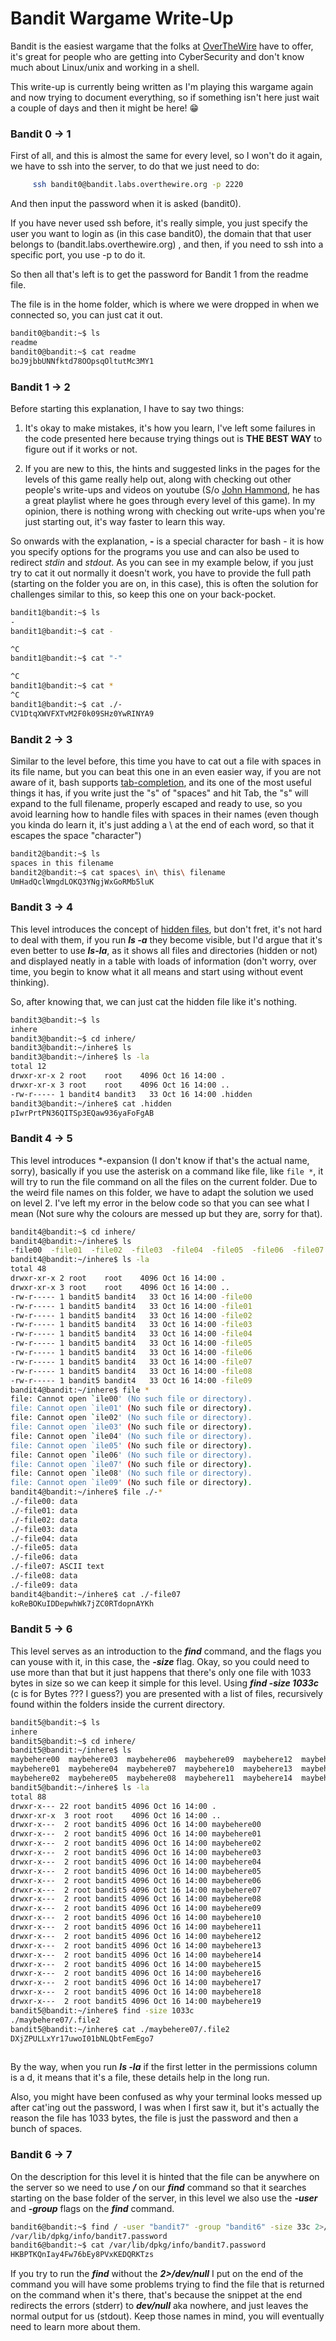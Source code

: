 # Bandit Wargame Write-Up

Bandit is the easiest wargame that the folks at [OverTheWire](http://overthewire.org) have to offer, it's great for people who are getting into CyberSecurity and don't know much about Linux/unix and working in a shell.

This write-up is currently being written as I'm playing this wargame again and now trying to document everything, so if something isn't here just wait a couple of days and then it might be here! 😁

### Bandit 0 -> 1 

First of all, and this is almost the same for every level, so I won't do it again, we have to ssh into the server, to do that we just need to do:
```bash 
     ssh bandit0@bandit.labs.overthewire.org -p 2220
 ```

And then input the password when it is asked (bandit0). 

If you have never used ssh before, it's really simple, you just specify the user you want to login as (in this case bandit0), the domain that that user belongs to (bandit.labs.overthewire.org) , and then, if you need to ssh into a specific port, you use -p to do it.

So then all that's left is to get the password for Bandit 1 from the readme file.

The file is in the home folder, which is where we were dropped in when we connected so, you can just cat it out.

```bash 
bandit0@bandit:~$ ls
readme
bandit0@bandit:~$ cat readme
boJ9jbbUNNfktd78OOpsqOltutMc3MY1
```

### Bandit 1 -> 2 

Before starting this explanation, I have to say two things:

1. It's okay to make mistakes, it's how you learn, I've left some failures in the code presented here because trying things out is **THE BEST WAY** to figure out if it works or not.

2. If you are new to this, the hints and suggested links in the pages for the levels of this game really help out, along with checking out other people's write-ups and videos on youtube (S/o [John Hammond](https://www.youtube.com/user/RootOfTheNull/featured), he has a great playlist where he goes through every level of this game). In my opinion, there is nothing wrong with checking out write-ups when you're just starting out, it's way faster to learn this way.

So onwards with the explanation, **-** is a special character for bash - it is how you specify options for the programs you use and can also be used to redirect *stdin* and *stdout*. As you can see in my example below, if you just try to cat it out normally it doesn't work, you have to provide the full path (starting on the folder you are on, in this case), this is often the solution for challenges similar to this, so keep this one on your back-pocket.

```bash
bandit1@bandit:~$ ls
-
bandit1@bandit:~$ cat -

^C
bandit1@bandit:~$ cat "-"

^C
bandit1@bandit:~$ cat *
^C
bandit1@bandit:~$ cat ./-
CV1DtqXWVFXTvM2F0k09SHz0YwRINYA9
```

### Bandit 2 -> 3 

Similar to the level before, this time you have to cat out a file with spaces in its file name, but you can beat this one in an even easier way, if you are not aware of it, bash supports [tab-completion](https://en.wikipedia.org/wiki/Command-line_completion), and its one of the most useful things it has, if you write just the "s" of "spaces" and hit Tab, the "s" will expand to the full filename, properly escaped and ready to use, so you avoid learning how to handle files with spaces in their names (even though you kinda do learn it, it's just adding a \ at the end of each word, so that it escapes the space "character")  

```bash 
bandit2@bandit:~$ ls
spaces in this filename
bandit2@bandit:~$ cat spaces\ in\ this\ filename
UmHadQclWmgdLOKQ3YNgjWxGoRMb5luK
```

### Bandit 3 -> 4 

This level introduces the concept of [hidden files](https://en.wikipedia.org/wiki/Hidden_file_and_hidden_directory), but don't fret, it's not hard to deal with them, if you run ***ls -a*** they become visible, but I'd argue that it's even  better to use ***ls-la***, as it shows all files and directories (hidden or not) and displayed neatly in a table with loads of information (don't worry, over time, you begin to know what it all means and start using without event thinking).

So, after knowing that, we can just cat the hidden file like it's nothing.

```bash 
bandit3@bandit:~$ ls
inhere
bandit3@bandit:~$ cd inhere/
bandit3@bandit:~/inhere$ ls
bandit3@bandit:~/inhere$ ls -la
total 12
drwxr-xr-x 2 root    root    4096 Oct 16 14:00 .
drwxr-xr-x 3 root    root    4096 Oct 16 14:00 ..
-rw-r----- 1 bandit4 bandit3   33 Oct 16 14:00 .hidden
bandit3@bandit:~/inhere$ cat .hidden
pIwrPrtPN36QITSp3EQaw936yaFoFgAB
```

### Bandit 4 -> 5

This level introduces *-expansion (I don't know if that's the actual name, sorry), basically if you use the asterisk on a command like file, like ```file *```, it will try to run the file command on all the files on the current folder. Due to the weird file names on this folder, we have to adapt the solution we used on level 2. I've left my error in the below code so that you can see what I mean (Not sure why the colours are messed up but they are, sorry for that).

```bash 
bandit4@bandit:~$ cd inhere/
bandit4@bandit:~/inhere$ ls
-file00  -file01  -file02  -file03  -file04  -file05  -file06  -file07  -file08  -file09
bandit4@bandit:~/inhere$ ls -la
total 48
drwxr-xr-x 2 root    root    4096 Oct 16 14:00 .
drwxr-xr-x 3 root    root    4096 Oct 16 14:00 ..
-rw-r----- 1 bandit5 bandit4   33 Oct 16 14:00 -file00
-rw-r----- 1 bandit5 bandit4   33 Oct 16 14:00 -file01
-rw-r----- 1 bandit5 bandit4   33 Oct 16 14:00 -file02
-rw-r----- 1 bandit5 bandit4   33 Oct 16 14:00 -file03
-rw-r----- 1 bandit5 bandit4   33 Oct 16 14:00 -file04
-rw-r----- 1 bandit5 bandit4   33 Oct 16 14:00 -file05
-rw-r----- 1 bandit5 bandit4   33 Oct 16 14:00 -file06
-rw-r----- 1 bandit5 bandit4   33 Oct 16 14:00 -file07
-rw-r----- 1 bandit5 bandit4   33 Oct 16 14:00 -file08
-rw-r----- 1 bandit5 bandit4   33 Oct 16 14:00 -file09
bandit4@bandit:~/inhere$ file *
file: Cannot open `ile00' (No such file or directory).
file: Cannot open `ile01' (No such file or directory).
file: Cannot open `ile02' (No such file or directory).
file: Cannot open `ile03' (No such file or directory).
file: Cannot open `ile04' (No such file or directory).
file: Cannot open `ile05' (No such file or directory).
file: Cannot open `ile06' (No such file or directory).
file: Cannot open `ile07' (No such file or directory).
file: Cannot open `ile08' (No such file or directory).
file: Cannot open `ile09' (No such file or directory).
bandit4@bandit:~/inhere$ file ./-*
./-file00: data
./-file01: data
./-file02: data
./-file03: data
./-file04: data
./-file05: data
./-file06: data
./-file07: ASCII text
./-file08: data
./-file09: data
bandit4@bandit:~/inhere$ cat ./-file07
koReBOKuIDDepwhWk7jZC0RTdopnAYKh
```

### Bandit 5 -> 6

This level serves as an introduction to the ***find*** command, and the flags you can youse with it, in this case, the ***-size*** flag. Okay, so you could need to use more than that but it just happens that there's only one file with 1033 bytes in size so we can keep it simple for this level. Using ***find -size 1033c*** (c is for Bytes ??? I guess?) you are presented with a list of files, recursively found within the folders inside the current directory.   

```bash 
bandit5@bandit:~$ ls
inhere
bandit5@bandit:~$ cd inhere/
bandit5@bandit:~/inhere$ ls
maybehere00  maybehere03  maybehere06  maybehere09  maybehere12  maybehere15  maybehere18
maybehere01  maybehere04  maybehere07  maybehere10  maybehere13  maybehere16  maybehere19
maybehere02  maybehere05  maybehere08  maybehere11  maybehere14  maybehere17
bandit5@bandit:~/inhere$ ls -la
total 88
drwxr-x--- 22 root bandit5 4096 Oct 16 14:00 .
drwxr-xr-x  3 root root    4096 Oct 16 14:00 ..
drwxr-x---  2 root bandit5 4096 Oct 16 14:00 maybehere00
drwxr-x---  2 root bandit5 4096 Oct 16 14:00 maybehere01
drwxr-x---  2 root bandit5 4096 Oct 16 14:00 maybehere02
drwxr-x---  2 root bandit5 4096 Oct 16 14:00 maybehere03
drwxr-x---  2 root bandit5 4096 Oct 16 14:00 maybehere04
drwxr-x---  2 root bandit5 4096 Oct 16 14:00 maybehere05
drwxr-x---  2 root bandit5 4096 Oct 16 14:00 maybehere06
drwxr-x---  2 root bandit5 4096 Oct 16 14:00 maybehere07
drwxr-x---  2 root bandit5 4096 Oct 16 14:00 maybehere08
drwxr-x---  2 root bandit5 4096 Oct 16 14:00 maybehere09
drwxr-x---  2 root bandit5 4096 Oct 16 14:00 maybehere10
drwxr-x---  2 root bandit5 4096 Oct 16 14:00 maybehere11
drwxr-x---  2 root bandit5 4096 Oct 16 14:00 maybehere12
drwxr-x---  2 root bandit5 4096 Oct 16 14:00 maybehere13
drwxr-x---  2 root bandit5 4096 Oct 16 14:00 maybehere14
drwxr-x---  2 root bandit5 4096 Oct 16 14:00 maybehere15
drwxr-x---  2 root bandit5 4096 Oct 16 14:00 maybehere16
drwxr-x---  2 root bandit5 4096 Oct 16 14:00 maybehere17
drwxr-x---  2 root bandit5 4096 Oct 16 14:00 maybehere18
drwxr-x---  2 root bandit5 4096 Oct 16 14:00 maybehere19
bandit5@bandit:~/inhere$ find -size 1033c
./maybehere07/.file2
bandit5@bandit:~/inhere$ cat ./maybehere07/.file2
DXjZPULLxYr17uwoI01bNLQbtFemEgo7
                                                                                                                                                                                                                                                                                                                                                                                                                                                                                                                                                                                                                                                                                                                                                                                                                                                                                                                                                                                                                                    bandit5@bandit:~/inhere$
```

By the way, when you run ***ls -la*** if the first letter in the permissions column is a d, it means that it's a file, these details help in the long run.

Also, you might have been confused as why your terminal looks messed up after cat'ing out the password, I was when I first saw it, but it's actually the reason the file has 1033 bytes, the file is just the password and then a bunch of spaces.

### Bandit 6 -> 7

On the description for this level it is hinted that the file can be anywhere on the server so we need to use ***/*** on our ***find*** command so that it searches starting on the base folder of the server, in this level we also use the ***-user*** and ***-group*** flags on the ***find*** command.  

```bash
bandit6@bandit:~$ find / -user "bandit7" -group "bandit6" -size 33c 2>/dev/null
/var/lib/dpkg/info/bandit7.password
bandit6@bandit:~$ cat /var/lib/dpkg/info/bandit7.password
HKBPTKQnIay4Fw76bEy8PVxKEDQRKTzs
```

If you try to run the ***find*** without the ***2>/dev/null*** I put on the end of the command you will have some problems trying to find the file that is returned on the command when it's there, that's because the snippet at the end redirects the errors (stderr) to ***dev/null*** aka nowhere, and just leaves the normal output for us (stdout). Keep those names in mind, you will eventually need to learn more about them.